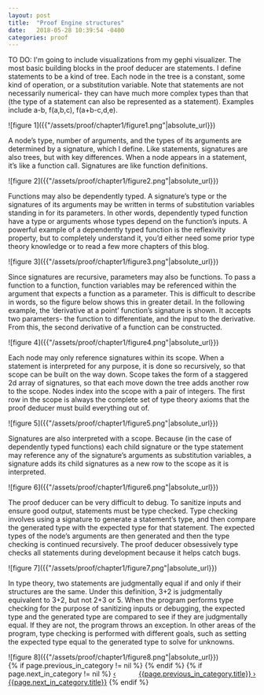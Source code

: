```yaml
---
layout: post
title:  "Proof Engine structures"
date:   2018-05-28 10:39:54 -0400
categories: proof
---
```

<p>
	TO DO: I'm going to include visualizations from my gephi visualizer.
The most basic building blocks in the proof deducer are statements. I define statements to be a kind of tree. Each node in the tree is a constant, some kind of operation, or a substitution variable. Note that statements are not necessarily numerical- they can have much more complex types than that (the type of a statement can also be represented as a statement). Examples include a-b, f(a,b,c), f(a+b-c,d,e).
</p>
![figure 1]({{"/assets/proof/chapter1/figure1.png"|absolute_url}})
<p>
A node’s type, number of arguments, and the types of its arguments are determined by a signature, which I define. Like statements, signatures are also trees, but with key differences. When a node appears in a statement, it’s like a function call. Signatures are like function definitions.
</p>
![figure 2]({{"/assets/proof/chapter1/figure2.png"|absolute_url}})
<p>
Functions may also be dependently typed. A signature’s type or the signatures of its arguments may be written in terms of substitution variables standing in for its parameters. In other words, dependently typed function have a type or arguments whose types depend on the function’s inputs. A powerful example of a dependently typed function is the reflexivity property, but to completely understand it, you’d either need some prior type theory knowledge or to read a few more chapters of this blog.
</p>
![figure 3]({{"/assets/proof/chapter1/figure3.png"|absolute_url}})
<p>
Since signatures are recursive, parameters may also be functions. To pass a function to a function, function variables may be referenced within the argument that expects a function as a parameter. This is difficult to describe in words, so the figure below shows this in greater detail. In the following example, the ‘derivative at a point’ function’s signature is shown. It accepts two parameters- the function to differentiate, and the input to the derivative. From this, the second derivative of a function can be constructed.
</p>
![figure 4]({{"/assets/proof/chapter1/figure4.png"|absolute_url}})
<p>
Each node may only reference signatures within its scope. When a statement is interpreted for any purpose, it is done so recursively, so that scope can be built on the way down. Scope takes the form of a staggered 2d array of signatures, so that each move down the tree adds another row to the scope. Nodes index into the scope with a pair of integers. The first row in the scope is always the complete set of type theory axioms that the proof deducer must build everything out of.
</p>
![figure 5]({{"/assets/proof/chapter1/figure5.png"|absolute_url}})
<p>
Signatures are also interpreted with a scope. Because (in the case of dependently typed functions) each child signature or the type statement may reference any of the signature’s arguments as substitution variables, a signature adds its child signatures as a new row to the scope as it is interpreted.
</p>
![figure 6]({{"/assets/proof/chapter1/figure6.png"|absolute_url}})
<p>
The proof deducer can be very difficult to debug. To sanitize inputs and ensure good output, statements must be type checked. Type checking involves using a signature to generate a statement’s type, and then compare the generated type with the expected type for that statement. The expected types of the node’s arguments are then generated and then the type checking is continued recursively. The proof deducer obsessively type checks all statements during development because it helps catch bugs.
</p>
![figure 7]({{"/assets/proof/chapter1/figure7.png"|absolute_url}})
<p>
In type theory, two statements are judgmentally equal if and only if their structures are the same. Under this definition, 3+2 is judgmentally equivalent to 3+2, but not 2+3 or 5. When the program performs type checking for the purpose of sanitizing inputs or debugging, the expected type and the generated type are compared to see if they are judgmentally equal. If they are not, the program throws an exception. In other areas of the program, type checking is performed with different goals, such as setting the expected type equal to the generated type to solve for unknowns.
</p>
![figure 8]({{"/assets/proof/chapter1/figure8.png"|absolute_url}})



<div>
{% if page.previous_in_category != nil %}
<a href="{{page.previous_in_category.url}}" style="float:right;">{{page.previous_in_category.title}} &#8250;</a>
{% endif %}
{% if page.next_in_category != nil %}
<a href="{{page.next_in_category.url}}" class="float:left;">&#8249; {{page.next_in_category.title}}</a>
{% endif %}
</div>
